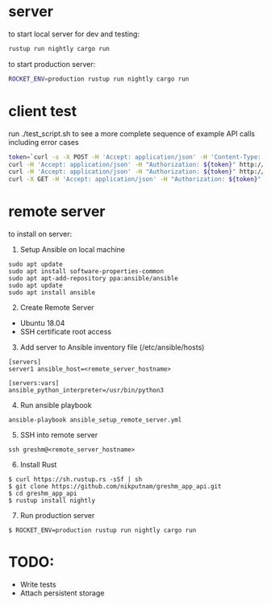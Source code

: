 # server

to start local server for dev and testing:

```sh
rustup run nightly cargo run
```

to start production server:

```sh
ROCKET_ENV=production rustup run nightly cargo run
```


# client test

run ./test_script.sh to see a more complete sequence of example API calls including error cases

```sh
token=`curl -s -X POST -H 'Accept: application/json' -H 'Content-Type: application/json' --data '{"username":"nik","password":"cows"}' http://localhost:8000/auth`
curl -H 'Accept: application/json' -H "Authorization: ${token}" http://localhost:8000/recent
curl -H 'Accept: application/json' -H "Authorization: ${token}" http://localhost:8000/balance
curl -X GET -H 'Accept: application/json' -H "Authorization: ${token}" http://localhost:8000/spend/bob/1200.00
```

# remote server

to install on server:

1. Setup Ansible on local machine

```
sudo apt update
sudo apt install software-properties-common
sudo apt apt-add-repository ppa:ansible/ansible
sudo apt update
sudo apt install ansible
```

2. Create Remote Server
 - Ubuntu 18.04
 - SSH certificate root access

3. Add server to Ansible inventory file (/etc/ansible/hosts)

```
[servers]
server1 ansible_host=<remote_server_hostname>

[servers:vars]
ansible_python_interpreter=/usr/bin/python3
```

4. Run ansible playbook

```
ansible-playbook ansible_setup_remote_server.yml
```

5. SSH into remote server

```
ssh greshm@<remote_server_hostname>
```

6. Install Rust

```
$ curl https://sh.rustup.rs -sSf | sh
$ git clone https://github.com/nikputnam/greshm_app_api.git
$ cd greshm_app_api
$ rustup install nightly
```

7. Run production server
```
$ ROCKET_ENV=production rustup run nightly cargo run
```


# TODO:

* Write tests
* Attach persistent storage 

